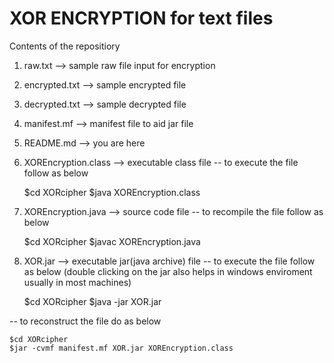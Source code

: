 # XOR ENCRYPTION for text files 

Contents of the repositiory

1. raw.txt --> sample raw file input for encryption
2. encrypted.txt --> sample encrypted file
3. decrypted.txt --> sample decrypted file
4. manifest.mf --> manifest file to aid jar file
5. README.md --> you are here
6. XOREncryption.class --> executable class file -- to execute the file follow as below

	$cd XORcipher
	$java XOREncryption.class

7. XOREncryption.java --> source code file -- to recompile the file follow as below

	$cd XORcipher
	$javac XOREncryption.java

8. XOR.jar --> executable jar(java archive) file -- to execute the file follow as below
(double clicking on the jar also helps in windows enviroment usually in most machines)

	$cd XORcipher
	$java -jar XOR.jar	

 -- to reconstruct the file do as below
												 
	$cd XORcipher
	$jar -cvmf manifest.mf XOR.jar XOREncryption.class
